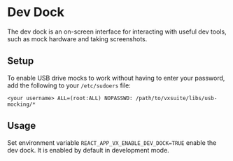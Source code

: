# Dev Dock

The dev dock is an on-screen interface for interacting with useful dev tools,
such as mock hardware and taking screenshots.

## Setup

To enable USB drive mocks to work without having to enter your password, add the following to your `/etc/sudoers` file:

```
<your username> ALL=(root:ALL) NOPASSWD: /path/to/vxsuite/libs/usb-mocking/*
```


## Usage

Set environment variable `REACT_APP_VX_ENABLE_DEV_DOCK=TRUE` enable the dev dock. It is enabled by default in development mode.
